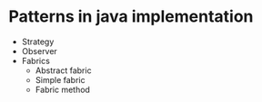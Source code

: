 # Patterns in java implementation

- Strategy
- Observer
- Fabrics
  - Abstract fabric
  - Simple fabric
  - Fabric method
